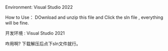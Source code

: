 Environment: Visual Studio 2022

How to Use：
  DOwnload and unzip this file and Click the sln file , everything will be fine.


开发环境 : Visual Studio 2021

咋用啊?
  下载解压后点下sln文件就行。
